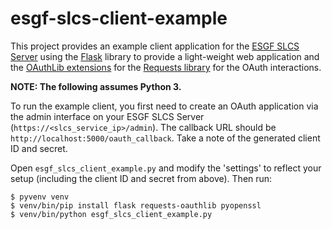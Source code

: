 # esgf-slcs-client-example

This project provides an example client application for the
[ESGF SLCS Server](https://github.com/cedadev/esgf-slcs-server) using
the [Flask](http://flask.pocoo.org/) library to provide a light-weight web application
and the [OAuthLib extensions](https://requests-oauthlib.readthedocs.io) for the
[Requests library](http://docs.python-requests.org/en/master/) for the OAuth interactions.

**NOTE: The following assumes Python 3.**

To run the example client, you first need to create an OAuth application via the
admin interface on your ESGF SLCS Server (`https://<slcs_service_ip>/admin`).
The callback URL should be `http://localhost:5000/oauth_callback`.
Take a note of the generated client ID and secret.

Open `esgf_slcs_client_example.py` and modify the 'settings' to reflect your setup
(including the client ID and secret from above). Then run:

```
$ pyvenv venv
$ venv/bin/pip install flask requests-oauthlib pyopenssl
$ venv/bin/python esgf_slcs_client_example.py
```

